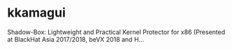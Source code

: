 # kkamagui
Shadow-Box: Lightweight and Practical Kernel Protector for x86 (Presented at BlackHat Asia 2017/2018, beVX 2018 and H…
